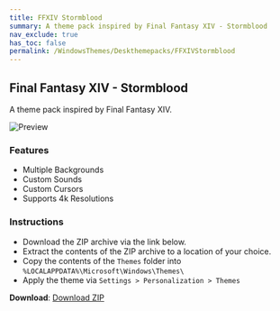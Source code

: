 ```yaml
---
title: FFXIV Stormblood
summary: A theme pack inspired by Final Fantasy XIV - Stormblood
nav_exclude: true
has_toc: false
permalink: /WindowsThemes/Deskthemepacks/FFXIVStormblood
---
```


## Final Fantasy XIV - Stormblood

A theme pack inspired by Final Fantasy XIV.

![Preview](https://gitlab.com/the-back-room/deskthemepacks/sfw/ffxiv-stormblood/-/raw/main/Extras/Preview.bmp)

### Features

- Multiple Backgrounds
- Custom Sounds
- Custom Cursors
- Supports 4k Resolutions

### Instructions

- Download the ZIP archive via the link below.
- Extract the contents of the ZIP archive to a location of your choice.
- Copy the contents of the `Themes` folder into `%LOCALAPPDATA%\Microsoft\Windows\Themes\`
- Apply the theme via `Settings > Personalization > Themes`

**Download**: [Download ZIP](https://gitlab.com/the-back-room/deskthemepacks/sfw/ffxiv-stormblood/-/archive/main/ffxiv-stormblood-main.zip)